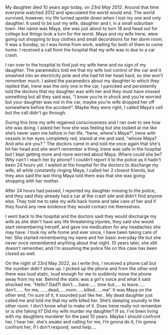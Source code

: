 My daughter died 10 years ago today, on *23rd May 2012*. Around that time everyone watched 2012 and speculated the world would end. The world survived, however, my life turned upside down when I lost my one and only daughter. It used to be just my wife, daughter and I, in a small suburban town. Her name was Maya, she was just about to turn 18 and head out for college but things took a turn for the worst. Maya and my wife Irene, were going out shopping to buy clothes and small decorations for her dorm room. It was a Sunday, so I was home from work, waiting for both of them to come home. I received a  call from the hospital that my wife was in due to a car crash. 

I ran over to the hospital to find just my wife Irene and no sign of my daughter. The paramedics told me that my wife lost control of the car and it smashed into an electricity pole and she had hit her head hard, so she won’t remember much. I asked the paramedics about my daughter to which they replied that, Irene was the only one in the car, I panicked and persistently told the doctors that my daughter was with her and they must have missed something but all they said was, “I know you’re in shock and you’re worried but your daughter was not in the car, maybe you’re wife dropped her off somewhere before the accident”. Maybe they were right, I called Maya’s cell but the call didn't go through.

During this time my wife regained consciousness and I ran over to see how she was doing. I asked her how she was feeling but she looked at me like she’s never seen me before in her life. “Irene, where's Maya?”. Irene with vessels in her eyes completely red, stared at me and said, “whose Maya? And who are you?.” The doctors came in and told me once again that she's hit her head and she won’t remember a thing. Irene was safe in the hospital but I kept getting more and more worried about Maya. Where could she be? Why can’t I reach her by phone? I couldn’t report it to the police as it hadn’t been  24 hours yet. I waited at the hospital for the doctors to discharge my wife, all while constantly ringing Maya, I called her 2 closest friends, but they also said the last thing Maya told them was that she was going shopping with her mother. 

After 24 hours had passed, I reported my daughter missing to the police, and they said they already had a car at the crash site and didn't find anyone else. They told me to take my wife back home and take care of her and if they found any new evidence they would contact me themselves. 

I went back to the hospital and the doctors said they would discharge my wife as she didn't have any life threatening injuries, they said she would start remembering herself, and gave me medication for any headaches she may have. I took my wife home and ever since, I have been taking care of her. She started remembering my name and her basic everyday life but she never once remembered anything about that night. 10 years later, she still doesn’t remember, and I’m assuming the police file on this case has been closed as well.

On the night of 23rd May 2022, as I write this, I received a phone call but the number didn't show up. I picked up the phone and from the other end there was loud static, loud enough for me to suddenly move the phone away from my ear. Behind the static was a girl's voice and what it said shocked me. “Hello? Dad?I don’t…..have…… time but….. to leave….. don’t…… for me, ……dead,.....mom……killed……me”. It was Maya on the other end, I’m sure of it, it sounded just like her.. My dead daughter just called me and told me that my wife killed her. She’s sleeping soundly in the other room. I don’t know what to make of it. Does Irene really not remember or is she faking it? Did my wife murder my daughter? If so, I’ve been living with my daughters murderer for the past 10 years. Maybe I should confront her, I hear her, she's awake and calling for me, I’m gonna do it, I’m gonna confront her, If I don’t respond, send help….